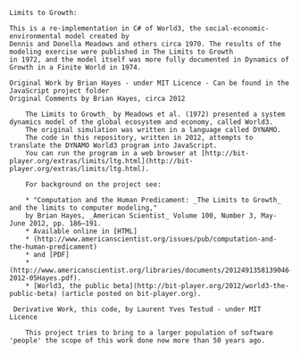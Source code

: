     Limits to Growth: 
    
    This is a re-implementation in C# of World3, the social-economic-environmental model created by
    Dennis and Donella Meadows and others circa 1970. The results of the modeling exercise were published in The Limits to Growth
    in 1972, and the model itself was more fully documented in Dynamics of Growth in a Finite World in 1974. 

    Original Work by Brian Hayes - under MIT Licence - Can be found in the JavaScript project folder
    Original Comments by Brian Hayes, circa 2012 

        The Limits to Growth_ by Meadows et al. (1972) presented a system dynamics model of the global ecosystem and economy, called World3.
        The original simulation was written in a language called DYNAMO. 
        The code in this repository, written in 2012, attempts to translate the DYNAMO World3 program into JavaScript.
        You can run the program in a web browser at [http://bit-player.org/extras/limits/ltg.html](http://bit-player.org/extras/limits/ltg.html).

        For background on the project see:

        * "Computation and the Human Predicament: _The Limits to Growth_ and the limits to computer modeling," 
        by Brian Hayes, _American Scientist_ Volume 100, Number 3, May-June 2012, pp. 186–191. 
        * Available online in [HTML]
        * (http://www.americanscientist.org/issues/pub/computation-and-the-human-predicament) 
        * and [PDF]
        * (http://www.americanscientist.org/libraries/documents/2012491358139046-2012-05Hayes.pdf).
        * [World3, the public beta](http://bit-player.org/2012/world3-the-public-beta) (article posted on bit-player.org).    
    
     Derivative Work, this code, by Laurent Yves Testud - under MIT Licence 

        This project tries to bring to a larger population of software 'people' the scope of this work done now more than 50 years ago.
        
